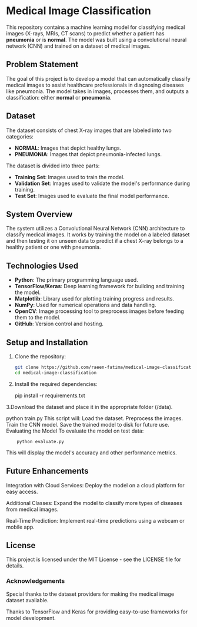 # Medical Image Classification

This repository contains a machine learning model for classifying medical images (X-rays, MRIs, CT scans) to predict whether a patient has **pneumonia** or is **normal**. The model was built using a convolutional neural network (CNN) and trained on a dataset of medical images.

## Problem Statement

The goal of this project is to develop a model that can automatically classify medical images to assist healthcare professionals in diagnosing diseases like pneumonia. The model takes in images, processes them, and outputs a classification: either **normal** or **pneumonia**.

## Dataset

The dataset consists of chest X-ray images that are labeled into two categories:

- **NORMAL**: Images that depict healthy lungs.
- **PNEUMONIA**: Images that depict pneumonia-infected lungs.

The dataset is divided into three parts:

- **Training Set**: Images used to train the model.
- **Validation Set**: Images used to validate the model's performance during training.
- **Test Set**: Images used to evaluate the final model performance.

## System Overview

The system utilizes a Convolutional Neural Network (CNN) architecture to classify medical images. It works by training the model on a labeled dataset and then testing it on unseen data to predict if a chest X-ray belongs to a healthy patient or one with pneumonia.

## Technologies Used

- **Python**: The primary programming language used.
- **TensorFlow/Keras**: Deep learning framework for building and training the model.
- **Matplotlib**: Library used for plotting training progress and results.
- **NumPy**: Used for numerical operations and data handling.
- **OpenCV**: Image processing tool to preprocess images before feeding them to the model.
- **GitHub**: Version control and hosting.

## Setup and Installation

1. Clone the repository:

   ```bash
   git clone https://github.com/raeen-fatima/medical-image-classification.git
   cd medical-image-classification
2. Install the required dependencies:

   pip install -r requirements.txt

3.Download the dataset and place it in the appropriate folder (/data).

   python train.py
    This script will:
    Load the dataset.
    Preprocess the images.
    Train the CNN model.
    Save the trained model to disk for future use.
    Evaluating the Model
    To evaluate the model on test data:

        python evaluate.py
This will display the model's accuracy and other performance metrics.

## Future Enhancements
Integration with Cloud Services: Deploy the model on a cloud platform for easy access.

Additional Classes: Expand the model to classify more types of diseases from medical images.

Real-Time Prediction: Implement real-time predictions using a webcam or mobile app.

## License
This project is licensed under the MIT License - see the LICENSE file for details.

### Acknowledgements
Special thanks to the dataset providers for making the medical image dataset available.

Thanks to TensorFlow and Keras for providing easy-to-use frameworks for model development.


